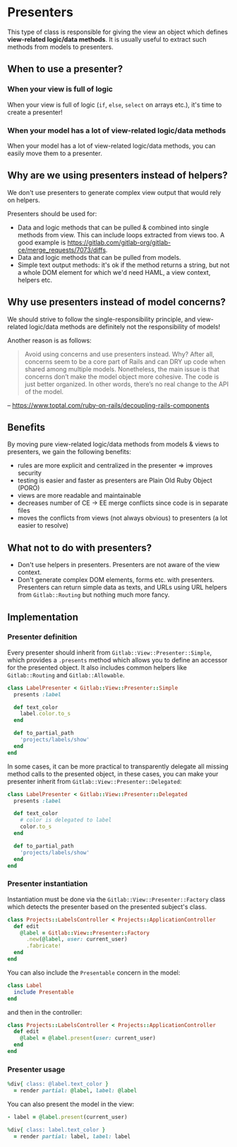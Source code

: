 # Presenters

This type of class is responsible for giving the view an object which defines
**view-related logic/data methods**. It is usually useful to extract such
methods from models to presenters.

## When to use a presenter?

### When your view is full of logic

When your view is full of logic (`if`, `else`, `select` on arrays etc.), it's
time to create a presenter!

### When your model has a lot of view-related logic/data methods

When your model has a lot of view-related logic/data methods, you can easily
move them to a presenter.

## Why are we using presenters instead of helpers?

We don't use presenters to generate complex view output that would rely on helpers.

Presenters should be used for:

- Data and logic methods that can be pulled & combined into single methods from
  view. This can include loops extracted from views too. A good example is
  https://gitlab.com/gitlab-org/gitlab-ce/merge_requests/7073/diffs.
- Data and logic methods that can be pulled from models.
- Simple text output methods: it's ok if the method returns a string, but not a
  whole DOM element for which we'd need HAML, a view context, helpers etc.

## Why use presenters instead of model concerns?

We should strive to follow the single-responsibility principle, and view-related
logic/data methods are definitely not the responsibility of models!

Another reason is as follows:

> Avoid using concerns and use presenters instead. Why? After all, concerns seem
to be a core part of Rails and can DRY up code when shared among multiple models.
Nonetheless, the main issue is that concerns don’t make the model object more
cohesive. The code is just better organized. In other words, there’s no real
change to the API of the model.

– https://www.toptal.com/ruby-on-rails/decoupling-rails-components

## Benefits

By moving pure view-related logic/data methods from models & views to presenters,
we gain the following benefits:

- rules are more explicit and centralized in the presenter => improves security
- testing is easier and faster as presenters are Plain Old Ruby Object (PORO)
- views are more readable and maintainable
- decreases number of CE -> EE merge conflicts since code is in separate files
- moves the conflicts from views (not always obvious) to presenters (a lot easier to resolve)

## What not to do with presenters?

- Don't use helpers in presenters. Presenters are not aware of the view context.
- Don't generate complex DOM elements, forms etc. with presenters. Presenters
  can return simple data as texts, and URLs using URL helpers from
  `Gitlab::Routing` but nothing much more fancy.

## Implementation

### Presenter definition

Every presenter should inherit from `Gitlab::View::Presenter::Simple`, which
provides a `.presents` method which allows you to define an accessor for the
presented object. It also includes common helpers like `Gitlab::Routing` and
`Gitlab::Allowable`.

```ruby
class LabelPresenter < Gitlab::View::Presenter::Simple
  presents :label

  def text_color
    label.color.to_s
  end

  def to_partial_path
    'projects/labels/show'
  end
end
```

In some cases, it can be more practical to transparently delegate all missing
method calls to the presented object, in these cases, you can make your
presenter inherit from `Gitlab::View::Presenter::Delegated`:

```ruby
class LabelPresenter < Gitlab::View::Presenter::Delegated
  presents :label

  def text_color
    # color is delegated to label
    color.to_s
  end

  def to_partial_path
    'projects/labels/show'
  end
end
```

### Presenter instantiation

Instantiation must be done via the `Gitlab::View::Presenter::Factory` class which
detects the presenter based on the presented subject's class.

```ruby
class Projects::LabelsController < Projects::ApplicationController
  def edit
    @label = Gitlab::View::Presenter::Factory
      .new(@label, user: current_user)
      .fabricate!
  end
end
```

You can also include the `Presentable` concern in the model:

```ruby
class Label
  include Presentable
end
```

and then in the controller:

```ruby
class Projects::LabelsController < Projects::ApplicationController
  def edit
    @label = @label.present(user: current_user)
  end
end
```

### Presenter usage

```ruby
%div{ class: @label.text_color }
  = render partial: @label, label: @label
```

You can also present the model in the view:

```ruby
- label = @label.present(current_user)

%div{ class: label.text_color }
  = render partial: label, label: label
```
